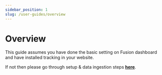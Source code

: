 ```yaml
---
sidebar_position: 1
slug: /user-guides/overview
---
```


# Overview

This guide assumes you have done the basic setting on Fusion dashboard and have installed tracking in your website.

If not then please go through setup & data ingestion steps **[here](/data-ingestion/overview)**.

<!-- ## What's next?

- Read the [official documentation](https://docusaurus.io/).
- Add a custom [Design and Layout](https://docusaurus.io/docs/styling-layout)
- Add a [search bar](https://docusaurus.io/docs/search)
- Find inspirations in the [Docusaurus showcase](https://docusaurus.io/showcase)
- Get involved in the [Docusaurus Community](https://docusaurus.io/community/support) -->
